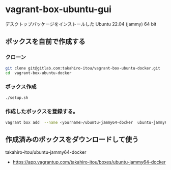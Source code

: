 # vagrant-box-ubuntu-gui

デスクトップパッケージをインストールした Ubuntu 22.04 (jammy)  64 bit

## ボックスを自前で作成する

### クローン

```bash
git clone git@gitlab.com:takahiro-itou/vagrant-box-ubuntu-docker.git
cd  vagrant-box-ubuntu-docker
```
### ボックス作成

```bash
./setup.sh
```

### 作成したボックスを登録する。

```bash
vagrant box add  --name <yourname>/ubuntu-jammy64-docker  ubuntu-jammy64-docker.v1.1.2.box
```

## 作成済みのボックスをダウンロードして使う

takahiro-itou/ubuntu-jammy64-docker
- https://app.vagrantup.com/takahiro-itou/boxes/ubuntu-jammy64-docker
